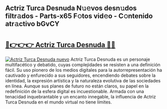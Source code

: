 ## Actriz Turca Desnuda N𝚞𝚎vos desn𝚞dos filtr𝚊dos - Parts-x65 F𝚘tos vid𝚎o - C𝚘ntenido atr𝚊ctivo bGvCY

# <h2><a href="http://mbb7zwq.tromn.icu/?c=Actriz+Turca+Desnuda">🔗👉👉👉 Actriz Turca Desnuda 🔗🔗</a></h2>

[![Actriz Turca Desnuda nuevo](https://i.imgur.com/pEAQMta.gif)](http://mbb7zwq.tromn.icu/?c=Actriz+Turca+Desnuda)
Actriz Turca Desnuda es un personaje multifacético y debatido, cuyas complejidades se resisten a una definición fácil.  Su uso pionero de los medios digitales para la autorrepresentación ha cautivado y enfurecido a sus seguidores, encendiendo debates sobre la identidad, la expresión artística y la naturaleza evolutiva de las sociedades en línea. Aunque sus planes de futuro no están claros, su papel en la redefinición de la esfera digital es incuestionable. Armada con una tenacidad inquebrantable y un encanto innegable, la influencia de Actriz Turca Desnuda en el mundo virtual no tiene límites.
